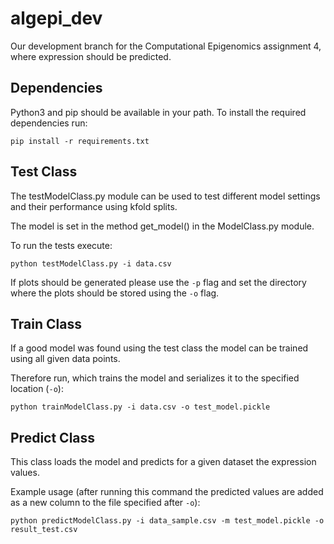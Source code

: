 # algepi_dev

Our development branch for the Computational Epigenomics assignment 4, where expression should be predicted.

## Dependencies

Python3 and pip should be available in your path.
To install the required dependencies run:

```
pip install -r requirements.txt
```


## Test Class

The testModelClass.py module can be used to test different model settings and their performance using kfold splits.

The model is set in the method get_model() in the ModelClass.py module.

To run the tests execute:

```
python testModelClass.py -i data.csv
```

If plots should be generated please use the `-p` flag and set the directory where the plots should be stored using the `-o` flag.

## Train Class

If a good model was found using the test class the model can be trained using all given data points.

Therefore run, which trains the model and serializes it to the specified location (`-o`):

```
python trainModelClass.py -i data.csv -o test_model.pickle
```

## Predict Class

This class loads the model and predicts for a given dataset the expression values.

Example usage (after running this command the predicted values are added as a new column to the file specified after `-o`):

```
python predictModelClass.py -i data_sample.csv -m test_model.pickle -o result_test.csv
```
